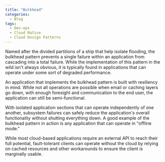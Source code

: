 ```yaml
---
title: "Bulkhead"
categories:
  - Blog
tags:
  - Dev-ops
  - Cloud Native
  - Cloud Design Patterns
---
```


Named after the divided partitions of a ship that help isolate flooding, the bulkhead pattern prevents a single failure within an application from cascading into a total failure. While the implementation of this pattern in the wild isn't always obvious, it is typically found in applications that can operate under some sort of degraded performance.

An application that implements the bulkhead pattern is built with resiliency in mind. While not all operations are possible when email or caching layers go down, with enough foresight and communication to the end user, the application can still be semi-functional.

With isolated application sections that can operate independently of one another, subsystem failures can safely reduce the application's overall functionality without shutting everything down. A good example of the bulkhead pattern in action is any application that can operate in "offline mode."

While most cloud-based applications require an external API to reach their full potential, fault-tolerant clients can operate without the cloud by relying on cached resources and other workarounds to ensure the client is marginally usable.